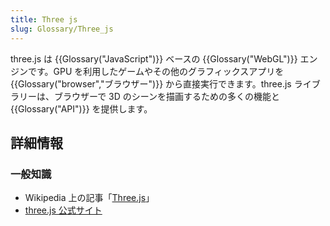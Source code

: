 ```yaml
---
title: Three js
slug: Glossary/Three_js
---
```


three.js は {{Glossary("JavaScript")}} ベースの {{Glossary("WebGL")}} エンジンです。GPU を利用したゲームやその他のグラフィックスアプリを {{Glossary("browser","ブラウザー")}} から直接実行できます。three.js ライブラリーは、ブラウザーで 3D のシーンを描画するための多くの機能と {{Glossary("API")}} を提供します。

## 詳細情報

### 一般知識

- Wikipedia 上の記事「[Three.js](https://ja.wikipedia.org/wiki/Three.js)」
- [three.js 公式サイト](http://threejs.org/)
